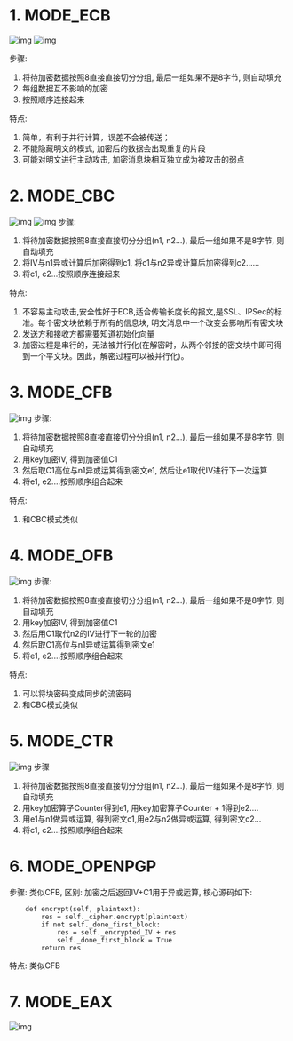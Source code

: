 # 1. MODE_ECB

![img](../image/01-%E5%AF%B9%E7%A7%B0%E6%80%A7%E5%8A%A0%E5%AF%86/0.7502136785492399.png) 
 ![img](../image/01-%E5%AF%B9%E7%A7%B0%E6%80%A7%E5%8A%A0%E5%AF%86/0.04586820136560599.png) 

步骤:

1. 将待加密数据按照8直接直接切分分组, 最后一组如果不是8字节, 则自动填充
2. 每组数据互不影响的加密
3. 按照顺序连接起来

特点:

1. 简单，有利于并行计算，误差不会被传送；
2. 不能隐藏明文的模式, 加密后的数据会出现重复的片段
3. 可能对明文进行主动攻击, 加密消息块相互独立成为被攻击的弱点

# 2. MODE_CBC

![img](../image/01-%E5%AF%B9%E7%A7%B0%E6%80%A7%E5%8A%A0%E5%AF%86/0.8141669492768562.png) 
 ![img](../image/01-%E5%AF%B9%E7%A7%B0%E6%80%A7%E5%8A%A0%E5%AF%86/0.1836923624485276.png) 
 步骤:

1. 将待加密数据按照8直接直接切分分组(n1, n2...), 最后一组如果不是8字节, 则自动填充
2. 将IV与n1异或计算后加密得到c1, 将c1与n2异或计算后加密得到c2......
3. 将c1, c2...按照顺序连接起来

特点:

1. 不容易主动攻击,安全性好于ECB,适合传输长度长的报文,是SSL、IPSec的标准。每个密文块依赖于所有的信息块, 明文消息中一个改变会影响所有密文块
2. 发送方和接收方都需要知道初始化向量 
3. 加密过程是串行的，无法被并行化(在解密时，从两个邻接的密文块中即可得到一个平文块。因此，解密过程可以被并行化)。

# 3. MODE_CFB

![img](../image/01-%E5%AF%B9%E7%A7%B0%E6%80%A7%E5%8A%A0%E5%AF%86/0.7052381432286141.png) 
 步骤:

1. 将待加密数据按照8直接直接切分分组(n1, n2...), 最后一组如果不是8字节, 则自动填充
2. 用key加密IV, 得到加密值C1
3. 然后取C1高位与n1异或运算得到密文e1, 然后让e1取代IV进行下一次运算
4. 将e1, e2....按照顺序组合起来

特点:

1. 和CBC模式类似

# 4. MODE_OFB

![img](../image/01-%E5%AF%B9%E7%A7%B0%E6%80%A7%E5%8A%A0%E5%AF%86/0.8673879864813367.png) 
 步骤:

1. 将待加密数据按照8直接直接切分分组(n1, n2...), 最后一组如果不是8字节, 则自动填充
2. 用key加密IV, 得到加密值C1
3. 然后用C1取代n2的IV进行下一轮的加密
4. 然后取C1高位与n1异或运算得到密文e1
5. 将e1, e2....按照顺序组合起来

特点:

1. 可以将块密码变成同步的流密码
2. 和CBC模式类似

# 5. MODE_CTR

![img](../image/01-%E5%AF%B9%E7%A7%B0%E6%80%A7%E5%8A%A0%E5%AF%86/0.2981521951435402.png) 
 步骤

1. 将待加密数据按照8直接直接切分分组(n1, n2...), 最后一组如果不是8字节, 则自动填充
2. 用key加密算子Counter得到e1, 用key加密算子Counter + 1得到e2....
3. 用e1与n1做异或运算, 得到密文c1,用e2与n2做异或运算, 得到密文c2...
4. 将c1, c2....按照顺序组合起来

# 6. MODE_OPENPGP

步骤: 
 类似CFB, 区别: 
 加密之后返回IV+C1用于异或运算, 核心源码如下:

 

```
    def encrypt(self, plaintext):
        res = self._cipher.encrypt(plaintext)
        if not self._done_first_block:
            res = self._encrypted_IV + res
            self._done_first_block = True
        return res
```

特点: 
 类似CFB

# 7. MODE_EAX

![img](../image/01-%E5%AF%B9%E7%A7%B0%E6%80%A7%E5%8A%A0%E5%AF%86/0.27651223687940285.png)